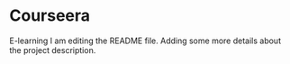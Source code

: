 # Courseera
E-learning
I am editing the README file. Adding some more details about the project description.
